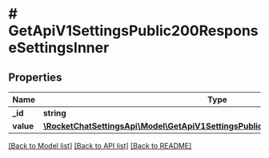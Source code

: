 # # GetApiV1SettingsPublic200ResponseSettingsInner

## Properties

Name | Type | Description | Notes
------------ | ------------- | ------------- | -------------
**_id** | **string** |  | [optional]
**value** | [**\RocketChatSettingsApi\Model\GetApiV1SettingsPublic200ResponseSettingsInnerValue**](GetApiV1SettingsPublic200ResponseSettingsInnerValue.md) |  | [optional]

[[Back to Model list]](../../README.md#models) [[Back to API list]](../../README.md#endpoints) [[Back to README]](../../README.md)
